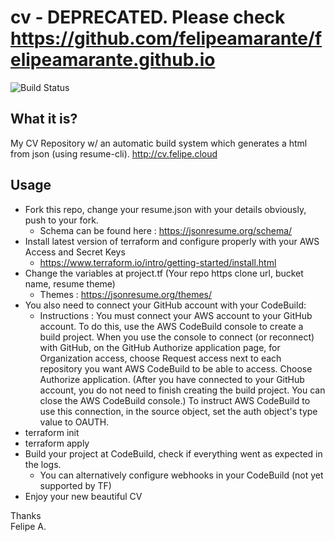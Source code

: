 # cv - DEPRECATED. Please check https://github.com/felipeamarante/felipeamarante.github.io

![Build Status](https://codebuild.eu-west-1.amazonaws.com/badges?uuid=eyJlbmNyeXB0ZWREYXRhIjoiczFzR0tiVWNGK09IWTJmUmhZTHdRUEVMOEVjMkdITDdsazFYdXQ0bW0venl5c2VNMVF4T1ZhSTIrS3JFcnN1ZDBVemxwOGtPMk04Wm5FREkwVWNXdUtJPSIsIml2UGFyYW1ldGVyU3BlYyI6IkNxYjJNUXZNaHBHSVFBSWIiLCJtYXRlcmlhbFNldFNlcmlhbCI6MX0%3D&branch=master)

## What it is?
My CV Repository w/ an automatic build system which generates a html from json (using resume-cli).
http://cv.felipe.cloud

## Usage

  - Fork this repo, change your resume.json with your details obviously, push to your fork.
    - Schema can be found here : https://jsonresume.org/schema/  
  - Install latest version of terraform and configure properly with your AWS Access and Secret Keys
    - https://www.terraform.io/intro/getting-started/install.html
  - Change the variables at project.tf (Your repo https clone url, bucket name, resume theme)
    - Themes : https://jsonresume.org/themes/
  - You also need to connect your GitHub account with your CodeBuild:
    - Instructions : You must connect your AWS account to your GitHub account. To do this, use the AWS CodeBuild console to create a build project. When you use the console to connect (or reconnect) with GitHub, on the GitHub Authorize application page, for Organization access, choose Request access next to each repository you want AWS CodeBuild to be able to access. Choose Authorize application. (After you have connected to your GitHub account, you do not need to finish creating the build project. You can close the AWS CodeBuild console.) To instruct AWS CodeBuild to use this connection, in the source object, set the auth object's type value to OAUTH. 
  - terraform init
  - terraform apply
  - Build your project at CodeBuild, check if everything went as expected in the logs.
    - You can alternatively configure webhooks in your CodeBuild (not yet supported by TF)
  - Enjoy your new beautiful CV

  
Thanks  
Felipe A.



